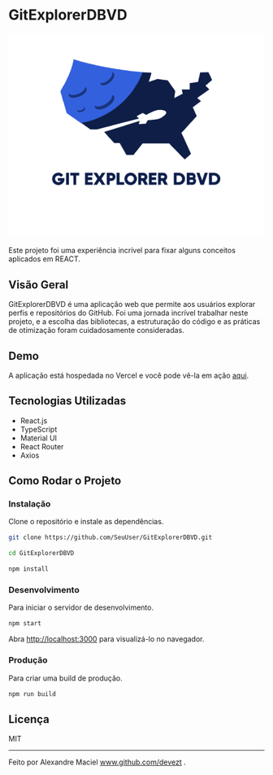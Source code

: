 # GitExplorerDBVD

![GitExplorer Logo](./public/GitExplorerDBVD.png)

Este projeto foi uma experiência incrível para fixar alguns conceitos aplicados em REACT.

## Visão Geral

GitExplorerDBVD é uma aplicação web que permite aos usuários explorar perfis e repositórios do GitHub. Foi uma jornada incrível trabalhar neste projeto, e a escolha das bibliotecas, a estruturação do código e as práticas de otimização foram cuidadosamente consideradas.

## Demo

A aplicação está hospedada no Vercel e você pode vê-la em ação [aqui](https://github-repo-explorer-dbvd.vercel.app/).

## Tecnologias Utilizadas

- React.js
- TypeScript
- Material UI
- React Router
- Axios

## Como Rodar o Projeto

### Instalação

Clone o repositório e instale as dependências.

```bash
git clone https://github.com/SeuUser/GitExplorerDBVD.git
```

```bash
cd GitExplorerDBVD
```

```bash
npm install
```

### Desenvolvimento

Para iniciar o servidor de desenvolvimento.

```bash
npm start
```

Abra [http://localhost:3000](http://localhost:3000) para visualizá-lo no navegador.

### Produção

Para criar uma build de produção.

```bash
npm run build
```

## Licença

MIT

---

Feito por Alexandre Maciel www.github.com/devezt .

